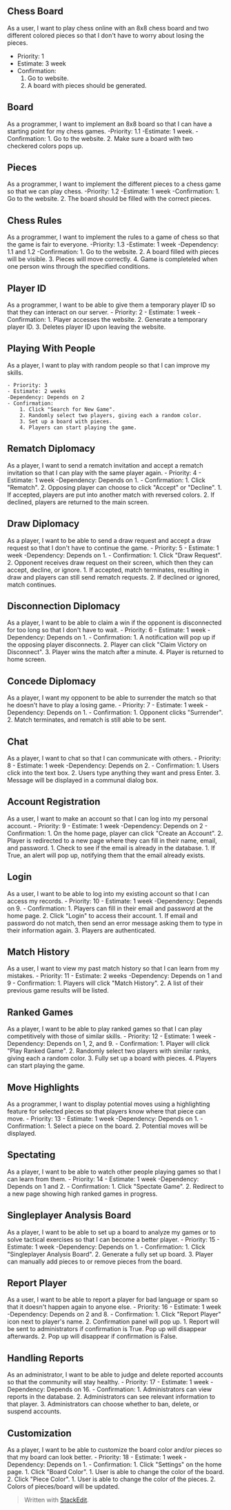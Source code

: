 Chess Board
------------------
As a user, I want to play chess online with an 8x8 chess board and two different colored pieces so that I don't have to worry about losing the pieces.

 - Priority: 1
 - Estimate: 3 week
 - Confirmation:
	 1. Go to website.
	 2. A board with pieces should be generated.
	 
Board
-------
As a programmer, I want to implement an 8x8 board  so that I can have a starting point for my chess games.
	-Priority: 1.1
	-Estimate: 1 week.
	-Confirmation:
		1. Go to the website.
		2. Make sure a board with two checkered colors pops up.
		
Pieces
-------
As a programmer, I want to implement the different pieces to a chess game so that we can play chess.
	-Priority: 1.2
	-Estimate: 1 week
	-Confirmation:
		1. Go to the website.
		2. The board should be filled with the correct pieces.
		
Chess Rules
------------
As a programmer, I want to implement the rules to a game of chess so that the game is fair to everyone.
	-Priority: 1.3
	-Estimate: 1 week
	-Dependency: 1.1 and 1.2
	-Confirmation:
		1. Go to the website.
		2. A board filled with pieces will be visible.
		3. Pieces will move correctly.
		4. Game is completeled when one person wins through the specified conditions.


Player ID
--------------
As a programmer, I want to be able to give them a temporary player ID so that they can interact on our server.
	- Priority: 2
	- Estimate: 1 week
	- Confirmation: 
		1. Player accesses the website.
		2. Generate a temporary player ID.
		3. Deletes player ID upon leaving the website.

Playing With People
-----------------------------
As a player, I want to play with random people so that I can improve my skills.

	- Priority: 3
	- Estimate: 2 weeks
	-Dependency: Depends on 2
	- Confirmation:
	    1. Click "Search for New Game".
	    2. Randomly select two players, giving each a random color.
	    3. Set up a board with pieces.
	    4. Players can start playing the game.

Rematch Diplomacy
------------------------
As a player, I want to send a rematch invitation and accept a rematch invitation so that I can play with the same player again.
	- Priority: 4
	- Estimate: 1 week
	-Dependency: Depends on 1.
	- Confirmation: 
		1. Click "Rematch".
		2. Opposing player can choose to click "Accept" or "Decline".
			1. If accepted, players are put into another match with reversed colors.
			2. If declined, players are returned to the main screen.

Draw Diplomacy
-----------------------
As a player, I want to be able to send a draw request and accept a draw request so that I don't have to continue the game.
	- Priority: 5
	- Estimate: 1 week
	-Dependency: Depends on 1.
	- Confirmation:
		1. Click "Draw Request".
		2. Opponent receives draw request on their screen, which then they can accept, decline, or ignore.
			1. If accepted, match terminates, resulting in draw and players can still send rematch requests.
			2. If declined or ignored, match continues.
	

Disconnection Diplomacy
--------------------------------
As a player, I want to be able to claim a win if the opponent is disconnected for too long so that I don't have to wait.
	- Priority: 6
	- Estimate: 1 week
	-Dependency: Depends on 1.
	- Confirmation: 
		1. A notification will pop up if the opposing player disconnects.
		2. Player can click "Claim Victory on Disconnect".
		3. Player wins the match after a minute.
		4. Player is returned to home screen.

Concede Diplomacy
----------------------------
As a player, I want my opponent to be able to surrender the match so that he doesn't have to play a losing game.
	- Priority: 7
	- Estimate: 1 week
	-Dependency: Depends on 1.
	- Confirmation: 
		1. Opponent clicks "Surrender".
		2. Match terminates, and rematch is still able to be sent.

Chat
--------
As a player, I want to chat so that I can communicate with others.
	- Priority: 8
	- Estimate: 1 week
	-Dependency: Depends on 2.
	- Confirmation: 
		1. Users click into the text box.
		2. Users type anything they want and press Enter.
		3. Message will be displayed in a communal dialog box.

Account Registration
-----------------------------
As a user, I want to make an account so that I can log into my personal account.
	- Priority: 9
	- Estimate: 1 week
	-Dependency: Depends on 2
	- Confirmation:
		1. On the home page, player can click "Create an Account".
		2. Player is redirected to a new page where they can fill in their name, email, and password.
			1. Check to see if the email is already in the database.
				1. If True, an alert will pop up, notifying them that the email already exists.

Login
--------
As a user, I want to be able to log into my existing account so that I can access my records.
	- Priority: 10
	- Estimate: 1 week
	-Dependency: Depends on 9.
	- Confirmation:
		1. Players can fill in their email and password at the home page.
		2. Click "Login" to access their account.
			1. If email and password do not match, then send an error message asking them to type in their information again.
		3. Players are authenticated.


Match History
--------------------
As a user, I want to view my past match history so that I can learn from my mistakes.
	- Priority: 11
	- Estimate: 2 weeks
	-Dependency: Depends on 1 and 9
	- Confirmation: 
		1. Players will click "Match History".
		2. A list of their previous game results will be listed.

Ranked Games
------------------------
As a player, I want to be able to play ranked games so that I can play competitively with those of similar skills.
	- Priority: 12
	- Estimate: 1 week
	-Dependency: Depends on 1, 2, and 9.
	- Confirmation: 
		1. Player will click "Play Ranked Game".
		2. Randomly select two players with similar ranks, giving each a random color.
	    3. Fully set up a board with pieces.
	    4. Players can start playing the game.

Move Highlights
--------------------------
As a programmer, I want to display potential moves using a highlighting feature for selected pieces so that players know where that piece can move.
	- Priority: 13
	- Estimate: 1 week
	-Dependency: Depends on 1.
	- Confirmation: 
		1. Select a piece on the board.
		2. Potential moves will be displayed.

Spectating
----------------
As a player, I want to be able to watch other people playing games so that I can learn from them.
	- Priority: 14
	- Estimate: 1 week
	-Dependency: Depends on 1 and 2.
	- Confirmation:
		1. Click "Spectate Game".
		2. Redirect to a new page showing high ranked games in progress.

Singleplayer Analysis Board
---------------------------------------
As a player, I want to be able to set up a board to analyze my games or to solve tactical exercises so that I can become a better player.
	- Priority: 15
	- Estimate: 1 week
	-Dependency: Depends on 1.
	- Confirmation: 
		1. Click "Singleplayer Analysis Board".
		2. Generate a fully set up board.
		3. Player can manually add pieces to or remove pieces from the board.

Report Player
--------------------
As a user, I want to be able to report a player for bad language or spam so that it doesn't happen again to anyone else.
	- Priority: 16
	- Estimate: 1 week
	-Dependency: Depends on 2 and 8.
	- Confirmation: 
		1. Click "Report Player" icon next to player's name.
		2. Confirmation panel will pop up.
			1. Report will be sent to administrators if confirmation is True. Pop up will disappear afterwards.
			2. Pop up will disappear if confirmation is False.

Handling Reports
-------------------------
As an administrator, I want to be able to judge and delete reported accounts so that the community will stay healthy.
	- Priority: 17
	- Estimate: 1 week
	-Dependency: Depends on 16.
	- Confirmation: 
		1. Administrators can view reports in the database.
		2. Administrators can see relevant information to that player.
		3. Administrators can choose whether to ban, delete, or suspend accounts.

Customization
--------------------
As a player, I want to be able to customize the board color and/or pieces so that my board can look better.
	- Priority: 18
	- Estimate: 1 week
	-Dependency: Depends on 1.
	- Confirmation: 
		1. Click "Settings" on the home page.
			1. Click "Board Color".
				1. User is able to change the color of the board.
			2. Click "Piece Color".
				1. User is able to change the color of the pieces.
		2. Colors of pieces/board will be updated.

> 
> Written with [StackEdit](https://stackedit.io/).
